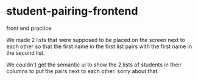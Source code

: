 # student-pairing-frontend
front end practice

We made 2 lists that were supposed to be placed on the screen next to each other so that the first name in the first list pairs with the first name in the second list.

We couldn't get the semantic ui to show the 2 lists of students in their columns to put the pairs next to each other. 
sorry about that.
